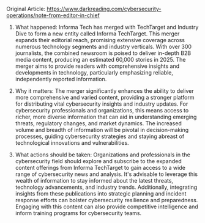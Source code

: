 Original Article: https://www.darkreading.com/cybersecurity-operations/note-from-editor-in-chief

1) What happened:
Informa Tech has merged with TechTarget and Industry Dive to form a new entity called Informa TechTarget. This merger expands their editorial reach, promising extensive coverage across numerous technology segments and industry verticals. With over 300 journalists, the combined newsroom is poised to deliver in-depth B2B media content, producing an estimated 60,000 stories in 2025. The merger aims to provide readers with comprehensive insights and developments in technology, particularly emphasizing reliable, independently reported information.

2) Why it matters:
The merger significantly enhances the ability to deliver more comprehensive and varied content, providing a stronger platform for distributing vital cybersecurity insights and industry updates. For cybersecurity professionals and organizations, this means access to richer, more diverse information that can aid in understanding emerging threats, regulatory changes, and market dynamics. The increased volume and breadth of information will be pivotal in decision-making processes, guiding cybersecurity strategies and staying abreast of technological innovations and vulnerabilities.

3) What actions should be taken:
Organizations and professionals in the cybersecurity field should explore and subscribe to the expanded content offerings from Informa TechTarget to gain access to a wide range of cybersecurity news and analysis. It's advisable to leverage this wealth of information to stay informed about the latest threats, technology advancements, and industry trends. Additionally, integrating insights from these publications into strategic planning and incident response efforts can bolster cybersecurity resilience and preparedness. Engaging with this content can also provide competitive intelligence and inform training programs for cybersecurity teams.